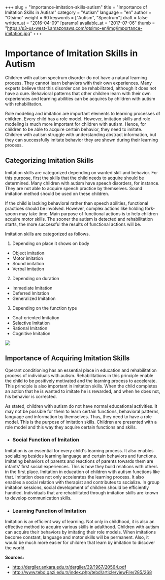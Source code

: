 +++
slug = "importance-imitation-skills-autism"
title = "Importance of Imitation Skills in Autism"
category = "Autism"
language = "en"
author = "Otsimo"
weight = 60
keywords = ["Autism", "Spectrum"]
draft = false
written_at = "2016-04-09"
[params]
available_at = "2017-07-06"
thumb = "https://s3-us-west-1.amazonaws.com/otsimo-en/img/importance-imitation.jpg"
+++

# Importance of Imitation Skills in Autism

Children with autism spectrum disorder do not have a natural learning process. They cannot learn behaviors with their own experiences. Many experts believe that this disorder can be rehabilitated, although it does not have a cure. Behavioral patterns that other children learn with their own experiences and learning abilities can be acquires by children with autism with rehabilitation.

Role modeling and imitation are important elements to learning processes of children. Every child has a role model. However, imitation skills and role modeling is much more important for children with autism. Hence, for children to be able to acquire certain behavior, they need to imitate. Children with autism struggle with understanding abstract information, but they can successfully imitate behavior they are shown during their learning process.



## Categorizing Imitation Skills

Imitation skills are categorized depending on wanted skill and behavior. For this purpose, first the skills that the child needs to acquire should be determined. Many children with autism have speech disorders, for instance. They are not able to acquire speech practice by themselves. Sound imitation method should be used on these children.

If the child is lacking behavioral rather than speech abilities, functional practices should be involved. However, complex actions like holding fork-spoon may take time. Main purpose of functional actions is to help children acquire motor skills. The sooner the autism is detected and rehabilitation starts, the more successful the results of functional actions will be.

Imitation skills are categorized as follows.

  1. Depending on place it shows on body
  * Object imitation
  * Motor imitation
  * Sound imitation
  * Verbal imitation
  2. Depending on duration
  * Immediate Imitation
  * Deferred Imitation
  * Generalized Imitation
  3. Depending on the function type
  * Goal-oriented Imitation
  * Selective Imitation
  * Rational Imitation
  * Cognitive Imitation

![](https://s3-us-west-1.amazonaws.com/otsimo-en/img/blog_ici/game_train.jpg)

## Importance of Acquiring Imitation Skills

Operant conditioning has an essential place in education and rehabilitation process of individuals with autism. Rehabilitations in this principle enable the child to be positively motivated and the learning process to accelerate. This principle is also important in imitation skills. When the child completes an action that he is wanted to imitate he is rewarded, and when he does not, his behavior is corrected.

As stated, children with autism do not have normal educational activities. It may not be possible for them to learn certain functions, behavioral patterns, language and information by themselves. Thus, they need to have a role model. This is the purpose of imitation skills. Children are presented with a role model and this way they acquire certain functions and skills.

  * ### Social Function of Imitation

Imitation is an essential for every child's learning process. It also enables socializing besides learning language and certain behaviors and functions. Imitating behaviors of parents and reactions of parents towards them are infants' first social experiences. This is how they build relations with others in the first place. Imitation in education of children with autism functions like that. Imitation does not only accelerates the learning process. It also enables a social relation with therapist and contributes to socialize. In group imitation sessions, social development of children should be efficiently handled. Individuals that are rehabilitated through imitation skills are known to develop communication skills.

  * ### Learning Function of Imitation

Imitation is an efficient way of learning. Not only in childhood, it is also an effective method to acquire various skills in adulthood. Children with autism can acquire their behaviors by imitating their role models. When imitations become constant, language and motor skills will be permanent. Also, it would be much more easier for children that learn by imitation to discover the world.

**Sources:**

  * <http://dergiler.ankara.edu.tr/dergiler/39/1967/20564.pdf>
  * <http://www.tebd.gazi.edu.tr/index.php/tebd/article/viewFile/285/268>

